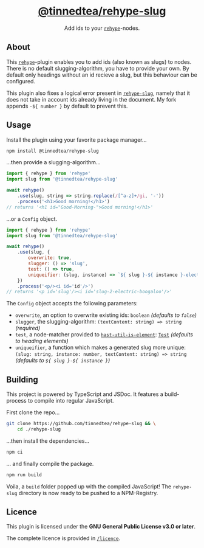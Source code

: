 <h1 align='center'>
  	<a href='https://npmjs.com/package/@tinnedtea/rehype-slug'>@tinnedtea/rehype-slug</a>
</h1>

<p align='center'>Add ids to your <a href='https://github.com/rehypejs/rehype'><code>rehype</code></a>-nodes.</p>

## About

This [`rehype`](https://github.com/rehypejs/rehype)-plugin enables you to add ids (also known as slugs) to nodes.
There is no default slugging-algorithm, you have to provide your own.
By default only headings without an id recieve a slug, but this behaviour can be configured.

This plugin also fixes a logical error present in [`rehype-slug`](https://github.com/rehypejs/rehype-slug), namely that it does not take in account ids already living in the document. My fork appends `-${ number }` by default to prevent this.

## Usage

Install the plugin using your favorite package manager...

```sh
npm install @tinnedtea/rehype-slug
```

...then provide a slugging-algorithm...

```js
import { rehype } from 'rehype'
import slug from '@tinnedtea/rehype-slug'

await rehype()
	.use(slug, string => string.replace(/[^a-z]+/gi, '-'))
	.process('<h1>Good morning!</h1>')
// returns '<h1 id="Good-Morning-">Good morning!</h1>'
```

...or a `Config` object.

```js
import { rehype } from 'rehype'
import slug from '@tinnedtea/rehype-slug'

await rehype()
	.use(slug, {
		overwrite: true,
		slugger: () => 'slug',
		test: () => true,
		uniqueifier: (slug, instance) => `${ slug }-${ instance }-electric-boogaloo`
	})
	.process('<p/><i id='id'/>')
// returns '<p id='slug'/><i id='slug-2-electric-boogaloo'/>'
```

The `Config` object accepts the following parameters:
- `overwrite`, an option to overwrite existing ids: `boolean` *(defaults to `false`)*
- `slugger`, the slugging-algorithm: `(textContent: string) => string` *(required)*
- `test`, a node-matcher provided to [`hast-util-is-element`](https://github.com/syntax-tree/hast-util-is-element): [`Test`](https://github.com/syntax-tree/hast-util-is-element#function-testelement-index-parent) *(defaults to heading elements)*
- `uniqueifier`, a function which makes a generated slug more unique: `(slug: string, instance: number, textContent: string) => string` *(defaults to `${ slug }-${ instance }`)*

## Building

This project is powered by TypeScript and JSDoc. It features a build-process to compile into regular JavaScript.

First clone the repo...
```sh
git clone https://github.com/tinnedtea/rehype-slug && \
	cd ./rehype-slug
```

...then install the dependencies...
```sh
npm ci
```

... and finally compile the package.
```sh
npm run build
```

Voila, a `build` folder popped up with the compiled JavaScript! The `rehype-slug` directory is now ready to be pushed to a NPM-Registry.

## Licence

This plugin is licensed under the **GNU General Public License v3.0 or later**.

The complete licence is provided in [`/licence`](/licence).
